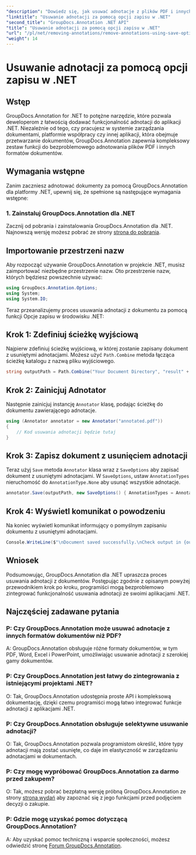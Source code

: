 ```yaml
---
"description": "Dowiedz się, jak usuwać adnotacje z plików PDF i innych dokumentów w .NET za pomocą GroupDocs.Annotation. Przewodnik krok po kroku z przykładami kodu."
"linktitle": "Usuwanie adnotacji za pomocą opcji zapisu w .NET"
"second_title": "GroupDocs.Annotation .NET API"
"title": "Usuwanie adnotacji za pomocą opcji zapisu w .NET"
"url": "/pl/net/removing-annotations/remove-annotations-using-save-options/"
"weight": 14
---
```


# Usuwanie adnotacji za pomocą opcji zapisu w .NET

## Wstęp

GroupDocs.Annotation for .NET to potężne narzędzie, które pozwala deweloperom z łatwością dodawać funkcjonalność adnotacji do aplikacji .NET. Niezależnie od tego, czy pracujesz w systemie zarządzania dokumentami, platformie współpracy czy innej aplikacji, która obejmuje przetwarzanie dokumentów, GroupDocs.Annotation zapewnia kompleksowy zestaw funkcji do bezproblemowego adnotowania plików PDF i innych formatów dokumentów.

## Wymagania wstępne

Zanim zaczniesz adnotować dokumenty za pomocą GroupDocs.Annotation dla platformy .NET, upewnij się, że spełnione są następujące wymagania wstępne:

### 1. Zainstaluj GroupDocs.Annotation dla .NET

Zacznij od pobrania i zainstalowania GroupDocs.Annotation dla .NET. Najnowszą wersję możesz pobrać ze strony [strona do pobrania](https://releases.groupdocs.com/annotation/net/).

## Importowanie przestrzeni nazw

Aby rozpocząć używanie GroupDocs.Annotation w projekcie .NET, musisz zaimportować niezbędne przestrzenie nazw. Oto przestrzenie nazw, których będziesz powszechnie używać:

```csharp
using GroupDocs.Annotation.Options;
using System;
using System.IO;
```


Teraz przeanalizujemy proces usuwania adnotacji z dokumentu za pomocą funkcji Opcje zapisu w środowisku .NET:

## Krok 1: Zdefiniuj ścieżkę wyjściową

Najpierw zdefiniuj ścieżkę wyjściową, w której zostanie zapisany dokument z usuniętymi adnotacjami. Możesz użyć `Path.Combine` metoda łącząca ścieżkę katalogu z nazwą pliku wyjściowego.

```csharp
string outputPath = Path.Combine("Your Document Directory", "result" + Path.GetExtension("input.pdf"));
```

## Krok 2: Zainicjuj Adnotator

Następnie zainicjuj instancję `Annotator` klasę, podając ścieżkę do dokumentu zawierającego adnotacje.

```csharp
using (Annotator annotator = new Annotator("annotated.pdf"))
{
    // Kod usuwania adnotacji będzie tutaj
}
```

## Krok 3: Zapisz dokument z usunięciem adnotacji

Teraz użyj `Save` metoda `Annotator` klasa wraz z `SaveOptions` aby zapisać dokument z usuniętymi adnotacjami. W `SaveOptions`, ustaw `AnnotationTypes` nieruchomość do `AnnotationType.None` aby usunąć wszystkie adnotacje.

```csharp
annotator.Save(outputPath, new SaveOptions() { AnnotationTypes = AnnotationType.None });
```

## Krok 4: Wyświetl komunikat o powodzeniu

Na koniec wyświetl komunikat informujący o pomyślnym zapisaniu dokumentu z usuniętymi adnotacjami.

```csharp
Console.WriteLine($"\nDocument saved successfully.\nCheck output in {outputPath}.");
```

## Wniosek

Podsumowując, GroupDocs.Annotation dla .NET upraszcza proces usuwania adnotacji z dokumentów. Postępując zgodnie z opisanym powyżej przewodnikiem krok po kroku, programiści mogą bezproblemowo zintegrować funkcjonalność usuwania adnotacji ze swoimi aplikacjami .NET.

## Najczęściej zadawane pytania

### P: Czy GroupDocs.Annotation może usuwać adnotacje z innych formatów dokumentów niż PDF?

A: GroupDocs.Annotation obsługuje różne formaty dokumentów, w tym PDF, Word, Excel i PowerPoint, umożliwiając usuwanie adnotacji z szerokiej gamy dokumentów.

### P: Czy GroupDocs.Annotation jest łatwy do zintegrowania z istniejącymi projektami .NET?

O: Tak, GroupDocs.Annotation udostępnia proste API i kompleksową dokumentację, dzięki czemu programiści mogą łatwo integrować funkcje adnotacji z aplikacjami .NET.

### P: Czy GroupDocs.Annotation obsługuje selektywne usuwanie adnotacji?

O: Tak, GroupDocs.Annotation pozwala programistom określić, które typy adnotacji mają zostać usunięte, co daje im elastyczność w zarządzaniu adnotacjami w dokumentach.

### P: Czy mogę wypróbować GroupDocs.Annotation za darmo przed zakupem?

O: Tak, możesz pobrać bezpłatną wersję próbną GroupDocs.Annotation ze strony [strona wydań](https://releases.groupdocs.com/) aby zapoznać się z jego funkcjami przed podjęciem decyzji o zakupie.

### P: Gdzie mogę uzyskać pomoc dotyczącą GroupDocs.Annotation?

A: Aby uzyskać pomoc techniczną i wsparcie społeczności, możesz odwiedzić stronę [Forum GroupDocs.Annotation](https://forum.groupdocs.com/c/annotation/10).